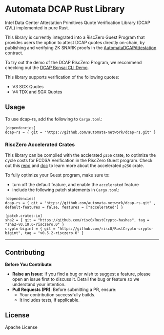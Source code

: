 # Automata DCAP Rust Library

Intel Data Center Attestation Primitives Quote Verification Library (DCAP QVL) implemented in pure Rust. 

This library is currently integrated into a RiscZero Guest Program that provides users the option to attest DCAP quotes directly on-chain, by publishing and verifying ZK SNARK proofs in the [AutomataDCAPAttestation](https://github.com/automata-network/automata-dcap-attestation) contract.

To try out the demo of the DCAP RiscZero Program, we recommend checking out the [DCAP Bonsai CLI Demo](https://github.com/automata-network/dcap-bonsai-cli).

This library supports verification of the following quotes:
-   V3 SGX Quotes
-   V4 TDX and SGX Quotes

## Usage

To use dcap-rs, add the following to `Cargo.toml`:

```
[dependencies]
dcap-rs = { git = "https://github.com/automata-network/dcap-rs.git" }
```

### RiscZero Accelerated Crates

This library can be compiled with the acclerated `p256` crate, to optimize the cycle costs for ECDSA Verification in the RiscZero Guest program. Check out this [repo](https://github.com/automata-network/RustCrypto-elliptic-curves) and [doc](https://thias-organization.gitbook.io/p256-documentation) to learn more about the accelerated `p256` crate.

To fully optimize your Guest program, make sure to:
- turn off the default feature, and enable the `accelerated` feature
- include the following patch statements in `Cargo.toml`:

```
[dependencies]
dcap-rs = { git = "https://github.com/automata-network/dcap-rs.git" , default-features = false, features = ["accelerated"] }

[patch.crates-io]
sha2 = { git = "https://github.com/risc0/RustCrypto-hashes", tag = "sha2-v0.10.6-risczero.0" }
crypto-bigint = { git = "https://github.com/risc0/RustCrypto-crypto-bigint", tag = "v0.5.2-risczero.0" }
```

---

## Contributing

**Before You Contribute**:
* **Raise an Issue**: If you find a bug or wish to suggest a feature, please open an issue first to discuss it. Detail the bug or feature so we understand your intention.  
* **Pull Requests (PR)**: Before submitting a PR, ensure:  
    * Your contribution successfully builds.
    * It includes tests, if applicable.

## License

Apache License